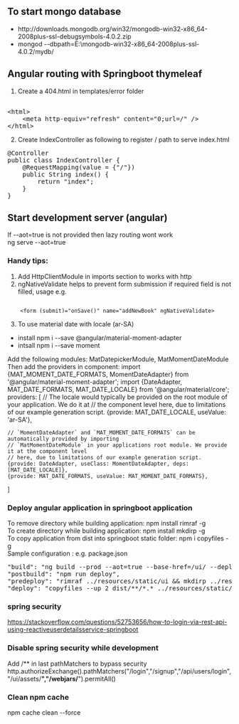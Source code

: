 ## To start mongo database 
<ul>
    <li>http://downloads.mongodb.org/win32/mongodb-win32-x86_64-2008plus-ssl-debugsymbols-4.0.2.zip</li>
    <li>mongod --dbpath=E:\mongodb-win32-x86_64-2008plus-ssl-4.0.2/mydb/</li>
</ul>

## Angular routing with Springboot thymeleaf
1. Create a 404.html in templates/error folder
<pre>
<!-- This file is being to handle angular routing problem while refreshing the page -->
&lt;html&gt;
    &lt;meta http-equiv="refresh" content="0;url=/" /&gt;
&lt;/html&gt;
</pre>

2. Create IndexController as following to register / path to serve index.html
<pre>
@Controller
public class IndexController {
    @RequestMapping(value = {"/"})
    public String index() {
        return "index";
    }
}
</pre>
## Start development server (angular)
If --aot=true is not provided then lazy routing wont work<br>
ng serve --aot=true

### Handy tips:
1. Add HttpClientModule in imports section to works with http
2. ngNativeValidate helps to prevent form submission if required field is not filled, usage e.g.  
<code>
    &lt;form (submit)="onSave()" name="addNewBook" ngNativeValidate&gt;
</code>

3. To use material date with locale (ar-SA)
<ul>
    <li>install npm i --save @angular/material-moment-adapter</li>
    <li>intsall npm i --save moment</li>
</ul>
Add the following modules:
MatDatepickerModule, MatMomentDateModule
Then add the providers in component:
import {MAT_MOMENT_DATE_FORMATS, MomentDateAdapter} from '@angular/material-moment-adapter';
import {DateAdapter, MAT_DATE_FORMATS, MAT_DATE_LOCALE} from '@angular/material/core';
providers: [
    // The locale would typically be provided on the root module of your application. We do it at
    // the component level here, due to limitations of our example generation script.
    {provide: MAT_DATE_LOCALE, useValue: 'ar-SA'},

    // `MomentDateAdapter` and `MAT_MOMENT_DATE_FORMATS` can be automatically provided by importing
    // `MatMomentDateModule` in your applications root module. We provide it at the component level
    // here, due to limitations of our example generation script.
    {provide: DateAdapter, useClass: MomentDateAdapter, deps: [MAT_DATE_LOCALE]},
    {provide: MAT_DATE_FORMATS, useValue: MAT_MOMENT_DATE_FORMATS},
]

### Deploy angular application in springboot application
To remove directory while building application: npm install rimraf -g<br>
To create directory while building application: npm install mkdirp -g<br>
To copy application from dist into springboot static folder: npm i copyfiles -g<br>
Sample configuration : e.g. package.json
<pre>
"build": "ng build --prod --aot=true --base-href=/ui/ --deploy-url=/ui/",
"postbuild": "npm run deploy",
"predeploy": "rimraf ../resources/static/ui && mkdirp ../resources/static/ui",
"deploy": "copyfiles --up 2 dist/**/*.* ../resources/static/ui && copyfiles --up 2 dist/**/index.html ../resources/templates/ui/",
</pre>

### spring security
https://stackoverflow.com/questions/52753656/how-to-login-via-rest-api-using-reactiveuserdetailsservice-springboot

### Disable spring security while development
Add /** in last pathMatchers to bypass security
http.authorizeExchange().pathMatchers("/login","/signup","/api/users/login","/ui/assets/**","/webjars/**").permitAll()

### Clean npm cache
npm cache clean --force




